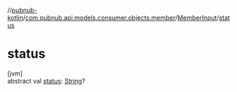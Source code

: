//[pubnub-kotlin](../../../index.md)/[com.pubnub.api.models.consumer.objects.member](../index.md)/[MemberInput](index.md)/[status](status.md)

# status

[jvm]\
abstract val [status](status.md): [String](https://kotlinlang.org/api/latest/jvm/stdlib/kotlin/-string/index.html)?
